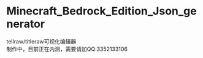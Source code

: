 # Minecraft_Bedrock_Edition_Json_generator
tellraw/titleraw可视化编辑器<br/>
制作中，目前正在内测，需要请加QQ:3352133106
